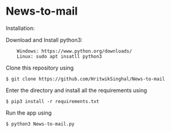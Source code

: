 # News-to-mail


Installation:

Download and Install python3:
```
    Windows: https://www.python.org/downloads/ 
    Linux: sudo apt insatll python3
```

Clone this repository using
```
$ git clone https://github.com/HritwikSinghal/News-to-mail
```
Enter the directory and install all the requirements using
```
$ pip3 install -r requirements.txt
```
Run the app using
```
$ python3 News-to-mail.py
```

